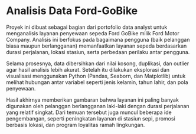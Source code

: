 # Analisis Data Ford-GoBike
Proyek ini dibuat sebagai bagian dari portofolio data analyst untuk menganalisis layanan penyewaan sepeda Ford GoBike milik Ford Motor Company. Analisis ini berfokus pada bagaimana pengguna (baik pelanggan biasa maupun berlangganan) memanfaatkan layanan sepeda berdasarkan durasi perjalanan, lokasi stasiun, serta perbedaan perilaku antar pengguna.

Selama prosesnya, data dibersihkan dari nilai kosong, duplikasi, dan outlier agar hasil analisis lebih akurat. Setelah itu dilakukan eksplorasi dan visualisasi menggunakan Python (Pandas, Seaborn, dan Matplotlib) untuk melihat hubungan antar variabel seperti jenis kelamin, tahun lahir, dan pola penyewaan.

Hasil akhirnya memberikan gambaran bahwa layanan ini paling banyak digunakan oleh pelanggan berlangganan laki-laki dengan durasi perjalanan yang relatif singkat. Dari temuan tersebut juga muncul beberapa ide pengembangan, seperti peningkatan layanan di stasiun sepi, promosi berbasis lokasi, dan program loyalitas ramah lingkungan.
